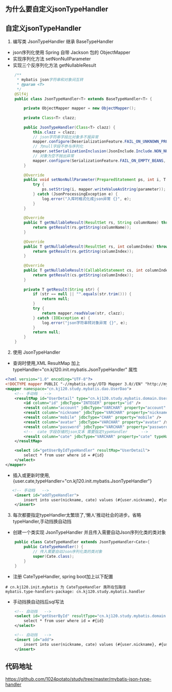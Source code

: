 ## 为什么要自定义jsonTypeHandler

## 自定义jsonTypeHandler
1.  编写类 JsonTypeHandler 继承 BaseTypeHandler
-   json序列化使用 Spring 自带 Jackson 包的 ObjectMapper
-   实现序列化方法 setNonNullParameter
-   实现三个反序列化方法 getNullableResult
```java
    /**
     * mybatis json字符串和对象间互转
     * @param <T>
     */
    @Slf4j
    public class JsonTypeHandler<T> extends BaseTypeHandler<T> {
    
        private ObjectMapper mapper = new ObjectMapper();
    
        private Class<T> clazz;
    
        public JsonTypeHandler(Class<T> clazz) {
            this.clazz = clazz;
            // json字符串字段比对象多不报异常
            mapper.configure(DeserializationFeature.FAIL_ON_UNKNOWN_PROPERTIES, false);
            // 为null字段不参与序列化
            mapper.setSerializationInclusion(JsonInclude.Include.NON_NULL);
            // 对象为空不抛出异常
            mapper.configure(SerializationFeature.FAIL_ON_EMPTY_BEANS, false);
        }
    
        @Override
        public void setNonNullParameter(PreparedStatement ps, int i, T parameter, JdbcType jdbcType) throws SQLException {
            try {
                ps.setString(i, mapper.writeValueAsString(parameter));
            } catch (JsonProcessingException e) {
                log.error("入库时格式化成json异常 {}", e);
            }
        }
    
        @Override
        public T getNullableResult(ResultSet rs, String columnName) throws SQLException {
            return getResult(rs.getString(columnName));
        }
    
        @Override
        public T getNullableResult(ResultSet rs, int columnIndex) throws SQLException {
            return getResult(rs.getString(columnIndex));
        }
    
        @Override
        public T getNullableResult(CallableStatement cs, int columnIndex) throws SQLException {
            return getResult(cs.getString(columnIndex));
        }
    
        private T getResult(String str) {
            if (str == null || "".equals(str.trim())) {
                return null;
            }
            try {
                return mapper.readValue(str, clazz);
            } catch (IOException e) {
                log.error("json字符串转对象异常 {}", e);
            }
            return null;
        }
    }
```
2.  使用 JsonTypeHandler 
-   查询时使用,XML ResultMap 加上 typeHandler="cn.kj120.init.mybatis.JsonTypeHandler" 属性
```xml
<?xml version="1.0" encoding="UTF-8"?>
<!DOCTYPE mapper PUBLIC "-//mybatis.org//DTD Mapper 3.0//EN" "http://mybatis.org/dtd/mybatis-3-mapper.dtd">
<mapper namespace="cn.kj120.study.mybatis.dao.UserDao">
    <!-- 手动档   -->
    <resultMap id="UserDetail" type="cn.kj120.study.mybatis.domain.User">
        <id column="id" jdbcType="INTEGER" property="id" />
        <result column="account" jdbcType="VARCHAR" property="account" />
        <result column="nickname" jdbcType="VARCHAR" property="nickname" />
        <result column="mobile" jdbcType="CHAR" property="mobile" />
        <result column="avatar" jdbcType="VARCHAR" property="avatar" />
        <result column="password" jdbcType="VARCHAR" property="password" />
        <!--  cate 字段存储的json文本 需要指定typeHandler      -->
        <result column="cate" jdbcType="VARCHAR" property="cate" typeHandler="cn.kj120.study.mybatis.handler.CateTypeHandler" />
    </resultMap>

    <select id="getUserByIdTypeHandler" resultMap="UserDetail">
        select * from user where id = #{id}
    </select>
</mapper>
```

-   插入或更新时使用, {user.cate,typeHandler="cn.kj120.init.mybatis.JsonTypeHandler"}
```xml
   <!-- 手动档   -->
    <insert id="addTypeHandler">
        insert into user(nickname, cate) values (#{user.nickname}, #{user.cate, typeHandler=cn.kj120.study.mybatis.handler.CateTypeHandler})
    </insert>
```

3.  每次都要指定typeHandler太繁琐了,‘懒人’推动社会的进步。省略typeHandler,手动挡换自动挡
-   创建一个类实现 JsonTypeHandler 并且传入需要自动Json序列化类的类对象
```java
    public class CateTypeHandler extends JsonTypeHandler<Cate>{
        public CateTypeHandler() {
            // 传入需要自动Json序列化类的类对象
            super(Cate.class);
        }
    }
```
-   注册 CateTypeHandler, spring boot加上以下配置
```properties
# cn.kj120.init.mybatis 为 CateTypeHandler 类所在包路径
mybatis.type-handlers-package: cn.kj120.study.mybatis.handler
```
-  手动挡换自动挡后sql写法
```xml
    <!-- 自动挡   -->
    <select id="getUserById" resultType="cn.kj120.study.mybatis.domain.User">
        select * from user where id = #{id}
    </select>
```
```xml
    <!-- 自动挡   -->
    <insert id="add">
        insert into user(nickname, cate) values (#{user.nickname}, #{user.cate})
    </insert>
```

## 代码地址

https://github.com/1024potato/study/tree/master/mybatis-json-type-handler